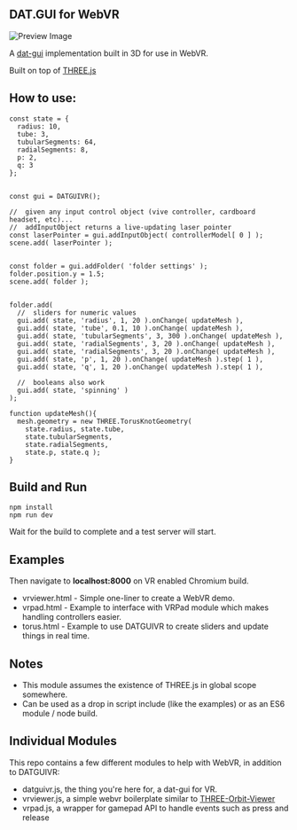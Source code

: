 ## DAT.GUI for WebVR

![Preview Image](http://i.imgur.com/CKGG7P5.png)

A [dat-gui](https://workshop.chromeexperiments.com/examples/gui/#1--Basic-Usage) implementation built in 3D for use in WebVR.

Built on top of [THREE.js](http://threejs.org/)

## How to use: ##
    const state = {
      radius: 10,
      tube: 3,
      tubularSegments: 64,
      radialSegments: 8,
      p: 2,
      q: 3
    };


    const gui = DATGUIVR();

    //  given any input control object (vive controller, cardboard headset, etc)...
    //  addInputObject returns a live-updating laser pointer
    const laserPointer = gui.addInputObject( controllerModel[ 0 ] );
    scene.add( laserPointer );


    const folder = gui.addFolder( 'folder settings' );
    folder.position.y = 1.5;
    scene.add( folder );


    folder.add(
      //  sliders for numeric values
      gui.add( state, 'radius', 1, 20 ).onChange( updateMesh ),
      gui.add( state, 'tube', 0.1, 10 ).onChange( updateMesh ),
      gui.add( state, 'tubularSegments', 3, 300 ).onChange( updateMesh ),
      gui.add( state, 'radialSegments', 3, 20 ).onChange( updateMesh ),
      gui.add( state, 'radialSegments', 3, 20 ).onChange( updateMesh ),
      gui.add( state, 'p', 1, 20 ).onChange( updateMesh ).step( 1 ),
      gui.add( state, 'q', 1, 20 ).onChange( updateMesh ).step( 1 ),

      //  booleans also work
      gui.add( state, 'spinning' )
    );

    function updateMesh(){
      mesh.geometry = new THREE.TorusKnotGeometry(
        state.radius, state.tube,
        state.tubularSegments,
        state.radialSegments,
        state.p, state.q );
    }


## Build and Run

    npm install
    npm run dev

Wait for the build to complete and a test server will start.

## Examples ##
Then navigate to **localhost:8000** on VR enabled Chromium build.
* vrviewer.html - Simple one-liner to create a WebVR demo.
* vrpad.html - Example to interface with VRPad module which makes handling controllers easier.
* torus.html - Example to use DATGUIVR to create sliders and update things in real time.



## Notes ##
* This module assumes the existence of THREE.js in global scope somewhere.
* Can be used as a drop in script include (like the examples) or as an  ES6 module / node build.




## Individual Modules ##
This repo contains a few different modules to help with WebVR, in addition to DATGUIVR:
* datguivr.js, the thing you're here for, a dat-gui for VR.
* vrviewer.js, a simple webvr boilerplate similar to [THREE-Orbit-Viewer](https://www.npmjs.com/package/three-orbit-viewer)
* vrpad.js, a wrapper for gamepad API to handle events such as press and release




